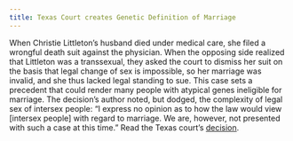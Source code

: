 ```yaml
---
title: Texas Court creates Genetic Definition of Marriage
---
```


When Christie Littleton&#8217;s husband died under medical care, she filed a wrongful death suit against the physician. When the opposing side realized that Littleton was a transsexual, they asked the court to dismiss her suit on the basis that legal change of sex is impossible, so her marriage was invalid, and she thus lacked legal standing to sue. This case sets a precedent that could render many people with atypical genes ineligible for marriage. The decision&#8217;s author noted, but dodged, the complexity of legal sex of intersex people: &#8220;I express no opinion as to how the law would view [intersex people] with regard to marriage. We are, however, not presented with such a case at this time.&#8221; Read the Texas court&#8217;s  <a href="http://www5.law.com/tx/sub/opinions/fulltext/civil/1999d/04-99-00010.htm" target="news">decision</a>.